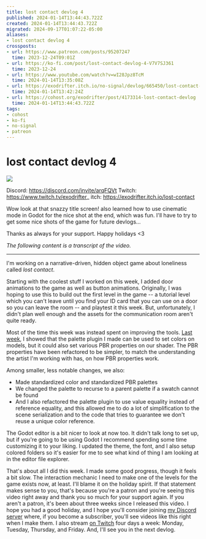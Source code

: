 ```yaml
---
title: lost contact devlog 4
published: 2024-01-14T13:44:43.722Z
created: 2024-01-14T13:44:43.722Z
migrated: 2024-09-17T01:07:22-05:00
aliases:
- lost contact devlog 4
crossposts:
- url: https://www.patreon.com/posts/95207247
  time: 2023-12-24T09:01Z
- url: https://ko-fi.com/post/lost-contact-devlog-4-V7V7SJ361
  time: 2023-12-24
- url: https://www.youtube.com/watch?v=wI28Jpz8TcM
  time: 2024-01-14T13:35:08Z
- url: https://exodrifter.itch.io/no-signal/devlog/665450/lost-contact-devlog-4
  time: 2024-01-14T13:42:24Z
- url: https://cohost.org/exodrifter/post/4173314-lost-contact-devlog
  time: 2024-01-14T13:44:43.722Z
tags:
- cohost
- ko-fi
- no-signal
- patreon
---
```


# lost contact devlog 4

![](https://www.youtube.com/watch?v=wI28Jpz8TcM)

Discord: https://discord.com/invite/arqFQVt
Twitch: https://www.twitch.tv/exodrifter_
itch: https://exodrifter.itch.io/lost-contact

Wow look at that snazzy title screen! also learned how to use cinematic mode in Godot for the nice shot at the end, which was fun. I'll have to try to get some nice shots of the game for future devlogs...

Thanks as always for your support. Happy holidays <3

_The following content is a transcript of the video._

---

I'm working on a narrative-driven, hidden object game about loneliness called _lost contact_.

Starting with the coolest stuff I worked on this week, I added door animations to the game as well as button animations. Originally, I was hoping to use this to build out the first level in the game -- a tutorial level which you can't leave until you find your ID card that you can use on a door so you can leave the room -- and playtest it this week. But, unfortunately, I didn't plan well enough and the assets for the communication room aren't quite ready.

Most of the time this week was instead spent on improving the tools. [Last week](20240106154120.md), I showed that the palette plugin I made can be used to set colors on models, but it could also set various PBR properties on our shader. The PBR properties have been refactored to be simpler, to match the understanding the artist I'm working with has, on how PBR properties work.

Among smaller, less notable changes, we also:
- Made standardized color and standardized PBR palettes
- We changed the palette to recurse to a parent palette if a swatch cannot be found
- And I also refactored the palette plugin to use value equality instead of reference equality, and this allowed me to do a lot of simplification to the scene serialization and to the code that tries to guarantee we don't reuse a unique color reference.

The Godot editor is a bit nicer to look at now too. It didn't talk long to set up, but if you're going to be using Godot I recommend spending some time customizing it to your liking. I updated the theme, the font, and I also setup colored folders so it's easier for me to see what kind of thing I am looking at in the editor file explorer.

That's about all I did this week. I made some good progress, though it feels a bit slow. The interaction mechanic I need to make one of the levels for the game exists now, at least. I'll blame it on the holiday spirit. If that statement makes sense to you, that's because you're a patron and you're seeing this video right away and thank you so much for your support again. If you aren't a patron, it's been about three weeks since I released this video. I hope you had a good holiday, and I hope you'll consider joining [my Discord server](https://discord.com/invite/arqFQVt) where, if you become a subscriber, you'll see videos like this right when I make them. I also stream [on Twitch](https://www.twitch.tv/exodrifter_) four days a week: Monday, Tuesday, Thursday, and Friday. And, I'll see you in the next devlog.
